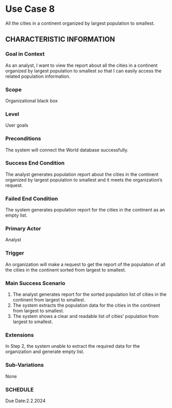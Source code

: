 # Use Case 8
All the cities in a continent organized by largest population to smallest.
## CHARACTERISTIC INFORMATION
### Goal in Context
As an analyst, I want to view the report about all the cities in a continent organized by largest population to smallest so that I can easily access the related population information.
### Scope
Organizational black box
### Level
User goals
### Preconditions
The system will connect the World database successfully.
### Success End Condition
The analyst generates population report about the cities in the continent organized by largest population to smallest and it meets the organization’s request.
### Failed End Condition
The system generates population report for the cities in the continent as an empty list.
### Primary Actor
Analyst
### Trigger
An organization will make a request to get the report of the population of all the cities in the continent sorted from largest to smallest.
### Main Success Scenario
1.  The analyst generates report for the sorted population list of cities in the continent from largest to smallest.
2.  The system extracts the population data for the cities in the continent from largest to smallest.
3.  The system shows a clear and readable list of cities’ population from largest to smallest.
### Extensions
In Step 2, the system unable to extract the required data for the organization and generate empty list.
### Sub-Variations
None
### SCHEDULE
Due Date:2.2.2024
